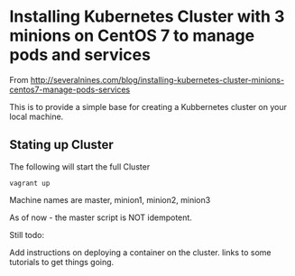 Installing Kubernetes Cluster with 3 minions on CentOS 7 to manage pods and services
====================================================================================

From  http://severalnines.com/blog/installing-kubernetes-cluster-minions-centos7-manage-pods-services

This is to provide a simple base for creating a Kubbernetes cluster on your local
machine.

Stating up Cluster
------------------

The following will start the full Cluster

```vagrant up```

Machine names are master, minion1, minion2, minion3

As of now - the master script is NOT idempotent.

Still todo:

Add instructions on deploying a container on the cluster.
links to some tutorials to get things going.
